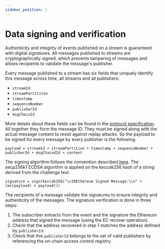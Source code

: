 ```yaml
---
sidebar_position: 1
---
```


# Data signing and verification
Authenticity and integrity of events published on a stream is guaranteed with digital signatures. All messages published to streams are cryptographically signed, which prevents tampering of messages and allows recipients to validate the message's publisher.

Every message published to a stream has six fields that uniquely identify this message across time, all streams and all publishers:

-   `streamId`
-   `streamPartititon`
-   `timestamp`
-   `sequenceNumber`
-   `publisherId`
-   `msgChainId`

<!-- TODO - bring in the Protocol specification -->
More details about these fields can be found in the <a href="https://github.com/streamr-dev/streamr-specs/blob/master/PROTOCOL.md" target="_blank" rel="noopener noreferrer">protocol specification</a>. All together they form the message ID. They must be signed along with the actual message content to resist against replay attacks. So the payload to be signed for every message by every publisher is the following.

```
payload = streamId + streamPartition + timestamp + sequenceNumber + publisherId + msgChaindId + content
```

The signing algorithm follows the convention described <a href="https://github.com/ethereum/EIPs/blob/master/EIPS/eip-712.md" target="_blank" rel="noopener noreferrer">here</a>. The secp256k1 ECDSA algorithm is applied on the keccak256 hash of a string derived from the challenge text.

```
signature = sign(keccak256("\x19Ethereum Signed Message:\\n" + len(payload) + payload)))
```

The recipients of a message validate the signatures to ensure integrity and authenticity of the messages. The signature verification is done in three steps:

1. The subscriber extracts from the event and the signature the Ethereum address that signed the message (using the EC recover operation).
2. Check that the address recovered in step 1 matches the address defined by `publisherId`.
3. Check that this `publisherId` belongs to the set of valid publishers by referencing the on-chain access control registry.
